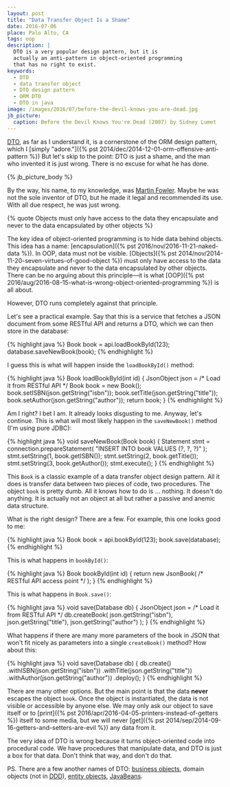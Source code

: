 ```yaml
---
layout: post
title: "Data Transfer Object Is a Shame"
date: 2016-07-06
place: Palo Alto, CA
tags: oop
description: |
  DTO is a very popular design pattern, but it is
  actually an anti-pattern in object-oriented programming
  that has no right to exist.
keywords:
  - DTO
  - data transfer object
  - DTO design pattern
  - ORM DTO
  - DTO in java
image: /images/2016/07/before-the-devil-knows-you-are-dead.jpg
jb_picture:
  caption: Before the Devil Knows You're Dead (2007) by Sidney Lumet
---
```


[DTO](https://en.wikipedia.org/wiki/Data_transfer_object),
as far as I understand it, is a cornerstone of the ORM design pattern,
which I [simply "adore."]({% pst 2014/dec/2014-12-01-orm-offensive-anti-pattern %})
But let's skip to the point: DTO is just a shame, and the man who invented
it is just wrong. There is no excuse for what he has done.

<!--more-->

{% jb_picture_body %}

By the way, his name, to my knowledge, was
[Martin Fowler](http://martinfowler.com/bliki/LocalDTO.html). Maybe he
was not the sole inventor of DTO, but he made it legal and recommended
its use. With all due respect, he was just wrong.

{% quote Objects must only have access to the data they encapsulate and never to the data encapsulated by other objects  %}

The key idea of object-oriented programming is to hide data
behind objects. This idea has a name:
[encapsulation]({% pst 2016/nov/2016-11-21-naked-data %}).
In OOP, data
must not be visible. [Objects]({% pst 2014/nov/2014-11-20-seven-virtues-of-good-object %})
must only have access to the data they
encapsulate and never to the data encapsulated by other objects. There
can be no arguing about this principle&mdash;it is what
[OOP]({% pst 2016/aug/2016-08-15-what-is-wrong-object-oriented-programming %}) is all about.

However, DTO runs completely against that principle.

Let's see a practical example. Say that this is a service that fetches
a JSON document from some RESTful API and returns a DTO, which we can then
store in the database:

{% highlight java %}
Book book = api.loadBookById(123);
database.saveNewBook(book);
{% endhighlight %}

I guess this is what will happen inside the `loadBookById()` method:

{% highlight java %}
Book loadBookById(int id) {
  JsonObject json = /* Load it from RESTful API */
  Book book = new Book();
  book.setISBN(json.getString("isbn"));
  book.setTitle(json.getString("title"));
  book.setAuthor(json.getString("author"));
  return book;
}
{% endhighlight %}

Am I right? I bet I am. It already looks disgusting to me. Anyway, let's
continue. This is what will most likely happen in the `saveNewBook()` method
(I'm using pure JDBC):

{% highlight java %}
void saveNewBook(Book book) {
  Statement stmt = connection.prepareStatement(
    "INSERT INTO book VALUES (?, ?, ?)"
  );
  stmt.setString(1, book.getISBN());
  stmt.setString(2, book.getTitle());
  stmt.setString(3, book.getAuthor());
  stmt.execute();
}
{% endhighlight %}

This `Book` is a classic example of a data transfer object design pattern.
All it does is transfer
data between two pieces of code, two procedures. The object `book` is pretty
dumb. All it knows how to do is ... nothing. It doesn't do anything. It is
actually not an object at all but rather a passive and anemic data structure.

What is the right design? There are a few. For example, this one looks
good to me:

{% highlight java %}
Book book = api.bookById(123);
book.save(database);
{% endhighlight %}

This is what happens in `bookById()`:

{% highlight java %}
Book bookById(int id) {
  return new JsonBook(
    /* RESTful API access point */
  );
}
{% endhighlight %}

This is what happens in `Book.save()`:

{% highlight java %}
void save(Database db) {
  JsonObject json = /* Load it from RESTful API */
  db.createBook(
    json.getString("isbn"),
    json.getString("title"),
    json.getString("author")
  );
}
{% endhighlight %}

What happens if there are many more parameters of the book in JSON that won't
fit nicely as parameters into a single `createBook()` method? How about this:

{% highlight java %}
void save(Database db) {
  db.create()
    .withISBN(json.getString("isbn"))
    .withTitle(json.getString("title"))
    .withAuthor(json.getString("author"))
    .deploy();
}
{% endhighlight %}

There are many other options. But the main point is that the data
**never** escapes the object `book`. Once the object is instantiated, the
data is not visible or accessible by anyone else. We may only
ask our object to save itself or to
[print]({% pst 2016/apr/2016-04-05-printers-instead-of-getters %})
itself to some media, but we
will never [get]({% pst 2014/sep/2014-09-16-getters-and-setters-are-evil %})
any data from it.

The very idea of DTO is wrong because it turns object-oriented code
into procedural code. We have procedures that manipulate data, and DTO is just
a box for that data. Don't think that way, and don't do that.

PS. There are a few another names of DTO:
[business objects](https://en.wikipedia.org/wiki/Business_object),
domain objects (not in [DDD](https://en.wikipedia.org/wiki/Domain-driven_design)),
[entity objects](https://docs.oracle.com/cd/A97335_02/apps.102/bc4j/developing_bc_projects/bc_awhatisaneo.htm),
[JavaBeans](https://en.wikipedia.org/wiki/JavaBeans).
